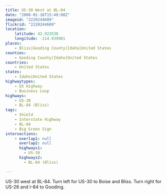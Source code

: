 ```yaml
---
title: US-30 West at BL-84
date: "2008-01-16T15:40:08Z"
imageid: "2220244609"
flickrid: "2220244609"
location:
    latitude: 42.923538
    longitude: -114.939901
places:
    - Bliss|Gooding County|Idaho|United States
counties:
    - Gooding County|Idaho|United States
countries:
    - United States
states:
    - Idaho|United States
highwaytypes:
    - US Highway
    - Business Loop
highways:
    - US-30
    - BL-84 (Bliss)
tags:
    - Shield
    - Interstate Highway
    - BL-84
    - Big Green Sign
intersections:
    - overlap1: null
      overlap2: null
      highways1:
        - US-30
      highways2:
        - BL-84 (Bliss)

---
```

US-30 west at BL-84.  Turn left for US-30 to Boise and Bliss.  Turn right for US-26 and I-84 to Gooding.